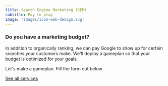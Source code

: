 ```yaml
---
title: Search Engine Marketing (SEM)
subtitle: Pay to play
image: 'images/icon-web-design.svg'
---
```

<h3 class="lead">Do you have a marketing budget?</h3>

In addition to organically ranking, we can pay Google to show up for certain searches your customers make. We'll deploy a gameplan so that your budget is optimized for your goals.

<p class="lead">Let's make a gameplan. Fill the form out below</p>

<div class="page__to-page">
<a class="btn-primary btn-primary--alt" href="/services">See all services</a>
</div>